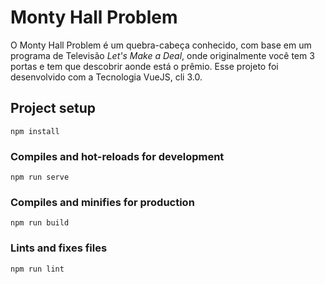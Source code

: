 # Monty Hall Problem
O Monty Hall Problem é um quebra-cabeça conhecido, com base em um programa de Televisão *Let's Make a Deal*, onde originalmente você tem 3 portas e tem que descobrir aonde está o prêmio.
Esse projeto foi desenvolvido com a Tecnologia VueJS, cli 3.0.

## Project setup
```
npm install
```

### Compiles and hot-reloads for development
```
npm run serve
```

### Compiles and minifies for production
```
npm run build
```

### Lints and fixes files
```
npm run lint
```
